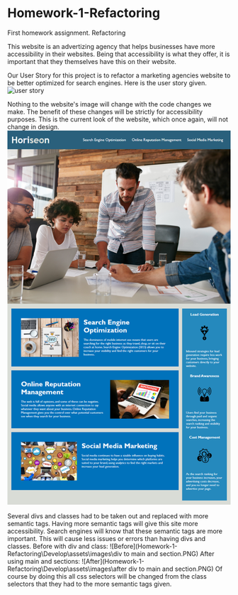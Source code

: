 # Homework-1-Refactoring
First homework assignment. Refactoring

This website is an advertizing agency that helps businesses have more accessibility in their websites. Being that accessibility is what they offer, it is important that they themselves have this on their website. 

Our User Story for this project is to refactor a marketing agencies website to be better optimized for search engines.
Here is the user story given.
![user story](C:\Users\thejo\OneDrive\Desktop\Homework-1-Refactoring\Homework-1-Refactoring\Develop\assets\images\userstory.PNG)


Nothing to the website's image will change with the code changes we make. The benefit of these changes will be strictly for accessibility purposes.
This is the current look of the website, which once again, will not change in design.
![user story](assets\images\01-html-css-git-homework-demo.png)

Several divs and classes had to be taken out and replaced with more semantic tags. Having more semantic tags will give this site more accessibility. Search engines will know that these semantic tags are more important.  This will cause less issues or errors than having divs and classes.
Before with div and class:
![Before](Homework-1-Refactoring\Develop\assets\images\div to main and section.PNG)
After using main and sections:
![After](Homework-1-Refactoring\Develop\assets\images\after div to main and section.PNG)
Of course by doing this all css selectors will be changed from the class selectors that they had to the more semantic tags given.



